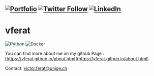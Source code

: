 
[![Portfolio](https://img.shields.io/badge/Portfolio-%23000000.svg?style=for-the-badge&logo=firefox&logoColor=#FF7139)](https://vferat.github.io/about.html)
[![Twitter Follow](https://img.shields.io/twitter/follow/ferat_victor?color=1DA1F2&logo=twitter&style=for-the-badge)](https://twitter.com/intent/follow?screen_name=ferat_victor)
[![LinkedIn](https://img.shields.io/badge/linkedin-%230077B5.svg?style=for-the-badge&logo=linkedin&logoColor=white)](https://www.linkedin.com/in/victor-ferat)
-------------------
# vferat
![Python](https://img.shields.io/badge/python-3670A0?style=for-the-badge&logo=python&logoColor=ffdd54)
![Docker](https://img.shields.io/badge/docker-%230db7ed.svg?style=for-the-badge&logo=docker&logoColor=white)


You can find more about me on my github Page : [https://vferat.github.io/about.html](https://vferat.github.io/about.html)


Contact: <victor.ferat@unige.ch>
